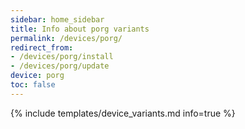 ```yaml
---
sidebar: home_sidebar
title: Info about porg variants
permalink: /devices/porg/
redirect_from:
- /devices/porg/install
- /devices/porg/update
device: porg
toc: false
---
```

{% include templates/device_variants.md info=true %}
